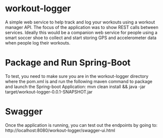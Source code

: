 # workout-logger
A simple web service to help track and log your workouts using a workout manager API.
The focus of the application was to show REST calls between services. Ideally this would be a companion web service for people using a smart soccer shoe to collect and start storing GPS and accelerometer data when people log their workouts.

# Package and Run Spring-Boot
To test, you need to make sure you are in the workout-logger directory where the pom.xml is and run the following maven command to package and launch the Spring-boot Application:
mvn clean install && java -jar target/workout-logger-0.0.1-SNAPSHOT.jar

# Swagger
Once the application is running, you can test out the endpoints by going to:
http://localhost:8080/workout-logger/swagger-ui.html
